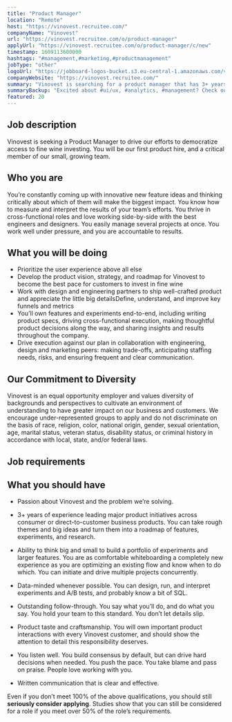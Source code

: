 ```yaml
---
title: "Product Manager"
location: "Remote"
host: "https://vinovest.recruitee.com/"
companyName: "Vinovest"
url: "https://vinovest.recruitee.com/o/product-manager"
applyUrl: "https://vinovest.recruitee.com/o/product-manager/c/new"
timestamp: 1609113600000
hashtags: "#management,#marketing,#productmanagement"
jobType: "other"
logoUrl: "https://jobboard-logos-bucket.s3.eu-central-1.amazonaws.com/vinovest"
companyWebsite: "https://vinovest.recruitee.com/"
summary: "Vinovest is searching for a product manager that has 3+ years of experience leading major product initiatives across consumer or direct-to-customer business products."
summaryBackup: "Excited about #ui/ux, #analytics, #management? Check out this job post!"
featured: 20
---
```


## Job description

Vinovest is seeking a Product Manager to drive our efforts to democratize access to fine wine investing. You will be our first product hire, and a critical member of our small, growing team.

## Who you are

You’re constantly coming up with innovative new feature ideas and thinking critically about which of them will make the biggest impact. You know how to measure and interpret the results of your team’s efforts. You thrive in cross-functional roles and love working side-by-side with the best engineers and designers. You easily manage several projects at once. You work well under pressure, and you are accountable to results.

## What you will be doing

*   Prioritize the user experience above all else
*   Develop the product vision, strategy, and roadmap for Vinovest to become the best pace for customers to invest in fine wine
*   Work with design and engineering partners to ship well-crafted product and appreciate the little big detailsDefine, understand, and improve key funnels and metrics
*   You’ll own features and experiments end-to-end, including writing product specs, driving cross-functional execution, making thoughtful product decisions along the way, and sharing insights and results throughout the company.
*   Drive execution against our plan in collaboration with engineering, design and marketing peers: making trade-offs, anticipating staffing needs, risks, and ensuring frequent and clear communication.

## Our Commitment to Diversity

Vinovest is an equal opportunity employer and values diversity of backgrounds and perspectives to cultivate an environment of understanding to have greater impact on our business and customers. We encourage under-represented groups to apply and do not discriminate on the basis of race, religion, color, national origin, gender, sexual orientation, age, marital status, veteran status, disability status, or criminal history in accordance with local, state, and/or federal laws.

## Job requirements

## What you should have

*   Passion about Vinovest and the problem we’re solving.

*   3+ years of experience leading major product initiatives across consumer or direct-to-customer business products. You can take rough themes and big ideas and turn them into a roadmap of features, experiments, and research.

*   Ability to think big and small to build a portfolio of experiments and larger features. You are as comfortable whiteboarding a completely new experience as you are optimizing an existing flow and know when to do which. You can initiate and drive multiple projects concurrently.

*   Data-minded whenever possible. You can design, run, and interpret experiments and A/B tests, and probably know a bit of SQL.

*   Outstanding follow-through. You say what you’ll do, and do what you say. You hold your team to this standard. You don’t let details slip.

*   Product taste and craftsmanship. You will own important product interactions with every Vinovest customer, and should show the attention to detail this responsibility deserves.
*   You listen well. You build consensus by default, but can drive hard decisions when needed. You push the pace. You take blame and pass on praise. People love working with you.
*   Written communication that is clear and effective.

‪Even if you don’t meet 100% of the above qualifications, you should still **seriously consider applying**. Studies show that you can still be considered for a role if you meet over 50% of the role’s requirements.‬
